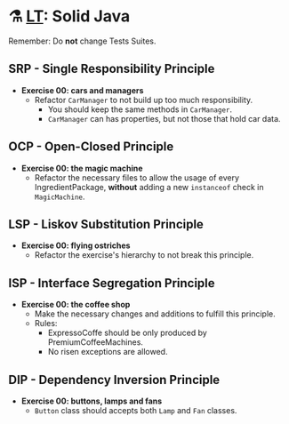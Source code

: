 # :alembic: [LT](https://github.com/Emergya/labs-training): Solid Java

Remember: Do **not** change Tests Suites.

## SRP - Single Responsibility Principle

- **Exercise 00: cars and managers**
	- Refactor `CarManager` to not build up too much responsibility.
		- You should keep the same methods in `CarManager`.
		- `CarManager` can has properties, but not those that hold car data.

## OCP - Open-Closed Principle

- **Exercise 00: the magic machine**
	- Refactor the necessary files to allow the usage of every IngredientPackage, **without** adding a new `instanceof` check in `MagicMachine`.

## LSP - Liskov Substitution Principle

- **Exercise 00: flying ostriches**
	- Refactor the exercise's hierarchy to not break this principle. 

## ISP - Interface Segregation Principle

- **Exercise 00: the coffee shop**
	- Make the necessary changes and additions to fulfill this principle. 
	- Rules:
		- ExpressoCoffe should be only produced by PremiumCoffeeMachines.
		- No risen exceptions are allowed.

## DIP - Dependency Inversion Principle

- **Exercise 00: buttons, lamps and fans**
	- `Button` class should accepts both `Lamp` and `Fan` classes.
